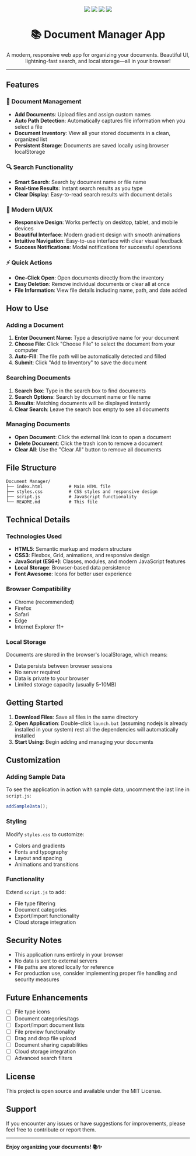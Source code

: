 <div align="center">
  <img src="https://img.shields.io/badge/HTML5-E34F26?style=for-the-badge&logo=html5&logoColor=white"/>
  <img src="https://img.shields.io/badge/CSS3-1572B6?style=for-the-badge&logo=css3&logoColor=white"/>
  <img src="https://img.shields.io/badge/JavaScript-F7DF1E?style=for-the-badge&logo=javascript&logoColor=black"/>
  <img src="https://img.shields.io/badge/License-MIT-green?style=for-the-badge"/>
  <br>
  <h1>📚 Document Manager App</h1>
  <p>A modern, responsive web app for organizing your documents. Beautiful UI, lightning-fast search, and local storage—all in your browser!</p>
</div>

---

## Features

### 📁 Document Management
- **Add Documents**: Upload files and assign custom names
- **Auto Path Detection**: Automatically captures file information when you select a file
- **Document Inventory**: View all your stored documents in a clean, organized list
- **Persistent Storage**: Documents are saved locally using browser localStorage

### 🔍 Search Functionality
- **Smart Search**: Search by document name or file name
- **Real-time Results**: Instant search results as you type
- **Clear Display**: Easy-to-read search results with document details

### 🎨 Modern UI/UX
- **Responsive Design**: Works perfectly on desktop, tablet, and mobile devices
- **Beautiful Interface**: Modern gradient design with smooth animations
- **Intuitive Navigation**: Easy-to-use interface with clear visual feedback
- **Success Notifications**: Modal notifications for successful operations

### ⚡ Quick Actions
- **One-Click Open**: Open documents directly from the inventory
- **Easy Deletion**: Remove individual documents or clear all at once
- **File Information**: View file details including name, path, and date added

## How to Use

### Adding a Document
1. **Enter Document Name**: Type a descriptive name for your document
2. **Choose File**: Click "Choose File" to select the document from your computer
3. **Auto-Fill**: The file path will be automatically detected and filled
4. **Submit**: Click "Add to Inventory" to save the document

### Searching Documents
1. **Search Box**: Type in the search box to find documents
2. **Search Options**: Search by document name or file name
3. **Results**: Matching documents will be displayed instantly
4. **Clear Search**: Leave the search box empty to see all documents

### Managing Documents
- **Open Document**: Click the external link icon to open a document
- **Delete Document**: Click the trash icon to remove a document
- **Clear All**: Use the "Clear All" button to remove all documents

## File Structure

```
Document Manager/
├── index.html          # Main HTML file
├── styles.css          # CSS styles and responsive design
├── script.js           # JavaScript functionality
└── README.md           # This file
```

## Technical Details

### Technologies Used
- **HTML5**: Semantic markup and modern structure
- **CSS3**: Flexbox, Grid, animations, and responsive design
- **JavaScript (ES6+)**: Classes, modules, and modern JavaScript features
- **Local Storage**: Browser-based data persistence
- **Font Awesome**: Icons for better user experience

### Browser Compatibility
- Chrome (recommended)
- Firefox
- Safari
- Edge
- Internet Explorer 11+

### Local Storage
Documents are stored in the browser's localStorage, which means:
- Data persists between browser sessions
- No server required
- Data is private to your browser
- Limited storage capacity (usually 5-10MB)

## Getting Started

1. **Download Files**: Save all files in the same directory
2. **Open Application**: Double-click `launch.bat` (assuming nodejs is already installed in your system) rest all the dependencies will automatically installed
3. **Start Using**: Begin adding and managing your documents

## Customization

### Adding Sample Data
To see the application in action with sample data, uncomment the last line in `script.js`:
```javascript
addSampleData();
```

### Styling
Modify `styles.css` to customize:
- Colors and gradients
- Fonts and typography
- Layout and spacing
- Animations and transitions

### Functionality
Extend `script.js` to add:
- File type filtering
- Document categories
- Export/import functionality
- Cloud storage integration

## Security Notes

- This application runs entirely in your browser
- No data is sent to external servers
- File paths are stored locally for reference
- For production use, consider implementing proper file handling and security measures

## Future Enhancements

- [ ] File type icons
- [ ] Document categories/tags
- [ ] Export/import document lists
- [ ] File preview functionality
- [ ] Drag and drop file upload
- [ ] Document sharing capabilities
- [ ] Cloud storage integration
- [ ] Advanced search filters

## License

This project is open source and available under the MIT License.

## Support

If you encounter any issues or have suggestions for improvements, please feel free to contribute or report them.

---

**Enjoy organizing your documents! 📚✨** 
